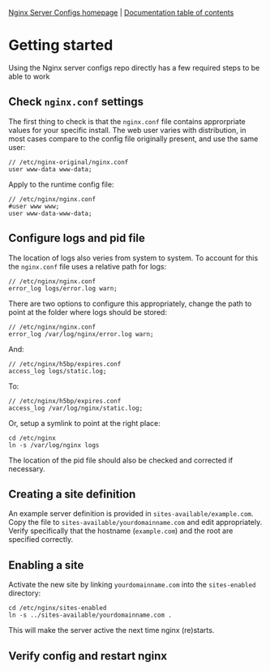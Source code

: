 [Nginx Server Configs homepage](https://github.com/h5bp/server-configs-nginx)
 | [Documentation table of contents](TOC.md)

# Getting started

Using the Nginx server configs repo directly has a few required steps to be able to work

## Check `nginx.conf` settings

The first thing to check is that the `nginx.conf` file contains approrpriate values for
your specific install. The web user varies with distribution, in most cases compare to
the config file originally present, and use the same user:

    // /etc/nginx-original/nginx.conf
    user www-data www-data;

Apply to the runtime config file:

    // /etc/nginx/nginx.conf
	#user www www;
	user www-data-www-data;

## Configure logs and pid file

The location of logs also veries from system to system. To account for this the `nginx.conf`
file uses a relative path for logs:

    // /etc/nginx/nginx.conf
    error_log logs/error.log warn;

There are two options to configure this appropriately, change the path to point at the folder
where logs should be stored:

    // /etc/nginx/nginx.conf
    error_log /var/log/nginx/error.log warn;

And:

    // /etc/nginx/h5bp/expires.conf
    access_log logs/static.log;

To:

    // /etc/nginx/h5bp/expires.conf
    access_log /var/log/nginx/static.log;

Or, setup a symlink to point at the right place:

    cd /etc/nginx
    ln -s /var/log/nginx logs

The location of the pid file should also be checked and corrected if necessary.

## Creating a site definition

An example server definition is provided in `sites-available/example.com`. Copy the file to
`sites-available/yourdomainname.com` and edit appropriately. Verify specifically that
the hostname (`example.com`) and the root are specified correctly.

## Enabling a site

Activate the new site by linking `yourdomainname.com` into the `sites-enabled` directory:

    cd /etc/nginx/sites-enabled
    ln -s ../sites-available/yourdomainname.com .

This will make the server active the next time nginx (re)starts.

## Verify config and restart nginx
